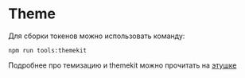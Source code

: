 # Theme

Для сборки токенов можно использовать команду:

```
npm run tools:themekit
```

Подробнее про темизацию и themekit можно прочитать на [этушке](https://clubs.at.yandex-team.ru/lego/3247/)
